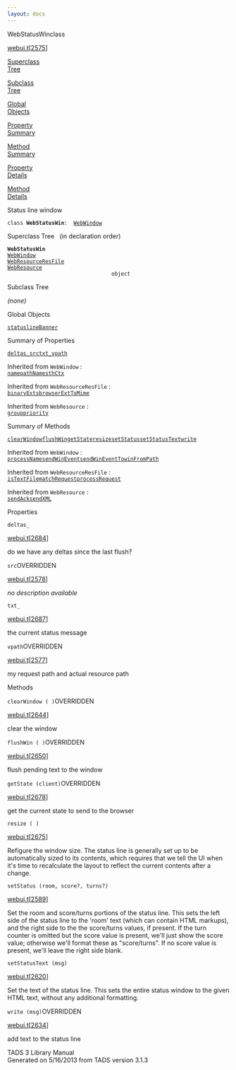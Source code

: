 ```yaml
---
layout: docs
---
```

<span class="title">WebStatusWin</span><span class="type">class</span>

[webui.t](../file/webui.t.html)\[[2575](../source/webui.t.html#2575)\]

[Superclass  
Tree](#_SuperClassTree_)

[Subclass  
Tree](#_SubClassTree_)

[Global  
Objects](#_ObjectSummary_)

[Property  
Summary](#_PropSummary_)

[Method  
Summary](#_MethodSummary_)

[Property  
Details](#_Properties_)

[Method  
Details](#_Methods_)

<div class="fdesc">

Status line window

`class `**`WebStatusWin`**` :   `[`WebWindow`](../object/WebWindow.html)

</div>

<span id="_SuperClassTree_"></span>

<div class="mjhd">

<span class="hdln">Superclass Tree</span>   (in declaration order)

</div>

**`WebStatusWin`**  
[`WebWindow`](../object/WebWindow.html)  
[`WebResourceResFile`](../object/WebResourceResFile.html)  
[`WebResource`](../object/WebResource.html)  
`                                 object`  
<span id="_SubClassTree_"></span>

<div class="mjhd">

<span class="hdln">Subclass Tree</span>  

</div>

*(none)* <span id="_ObjectSummary_"></span>

<div class="mjhd">

<span class="hdln">Global Objects</span>  

</div>

[`statuslineBanner`](../object/statuslineBanner.html)
<span id="_PropSummary_"></span>

<div class="mjhd">

<span class="hdln">Summary of Properties</span>  

</div>

[`deltas_`](#deltas_)[`src`](#src)[`txt_`](#txt_)[`vpath`](#vpath)

Inherited from `WebWindow` :  
[`name`](../object/WebWindow.html#name)[`pathName`](../object/WebWindow.html#pathName)[`sthCtx`](../object/WebWindow.html#sthCtx)

Inherited from `WebResourceResFile` :  
[`binaryExts`](../object/WebResourceResFile.html#binaryExts)[`browserExtToMime`](../object/WebResourceResFile.html#browserExtToMime)

Inherited from `WebResource` :  
[`group`](../object/WebResource.html#group)[`priority`](../object/WebResource.html#priority)

<span id="_MethodSummary_"></span>

<div class="mjhd">

<span class="hdln">Summary of Methods</span>  

</div>

[`clearWindow`](#clearWindow)[`flushWin`](#flushWin)[`getState`](#getState)[`resize`](#resize)[`setStatus`](#setStatus)[`setStatusText`](#setStatusText)[`write`](#write)

Inherited from `WebWindow` :  
[`processName`](../object/WebWindow.html#processName)[`sendWinEvent`](../object/WebWindow.html#sendWinEvent)[`sendWinEventTo`](../object/WebWindow.html#sendWinEventTo)[`winFromPath`](../object/WebWindow.html#winFromPath)

Inherited from `WebResourceResFile` :  
[`isTextFile`](../object/WebResourceResFile.html#isTextFile)[`matchRequest`](../object/WebResourceResFile.html#matchRequest)[`processRequest`](../object/WebResourceResFile.html#processRequest)

Inherited from `WebResource` :  
[`sendAck`](../object/WebResource.html#sendAck)[`sendXML`](../object/WebResource.html#sendXML)

<span id="_Properties_"></span>

<div class="mjhd">

<span class="hdln">Properties</span>  

</div>

<span id="deltas_"></span>

`deltas_`

[webui.t](../file/webui.t.html)\[[2684](../source/webui.t.html#2684)\]

<div class="desc">

do we have any deltas since the last flush?

</div>

<span id="src"></span>

`src`<span class="rem">OVERRIDDEN</span>

[webui.t](../file/webui.t.html)\[[2578](../source/webui.t.html#2578)\]

<div class="desc">

*no description available*

</div>

<span id="txt_"></span>

`txt_`

[webui.t](../file/webui.t.html)\[[2687](../source/webui.t.html#2687)\]

<div class="desc">

the current status message

</div>

<span id="vpath"></span>

`vpath`<span class="rem">OVERRIDDEN</span>

[webui.t](../file/webui.t.html)\[[2577](../source/webui.t.html#2577)\]

<div class="desc">

my request path and actual resource path

</div>

<span id="_Methods_"></span>

<div class="mjhd">

<span class="hdln">Methods</span>  

</div>

<span id="clearWindow"></span>

`clearWindow ( )`<span class="rem">OVERRIDDEN</span>

[webui.t](../file/webui.t.html)\[[2644](../source/webui.t.html#2644)\]

<div class="desc">

clear the window

</div>

<span id="flushWin"></span>

`flushWin ( )`<span class="rem">OVERRIDDEN</span>

[webui.t](../file/webui.t.html)\[[2650](../source/webui.t.html#2650)\]

<div class="desc">

flush pending text to the window

</div>

<span id="getState"></span>

`getState (client)`<span class="rem">OVERRIDDEN</span>

[webui.t](../file/webui.t.html)\[[2678](../source/webui.t.html#2678)\]

<div class="desc">

get the current state to send to the browser

</div>

<span id="resize"></span>

`resize ( )`

[webui.t](../file/webui.t.html)\[[2675](../source/webui.t.html#2675)\]

<div class="desc">

Refigure the window size. The status line is generally set up to be
automatically sized to its contents, which requires that we tell the UI
when it's time to recalculate the layout to reflect the current contents
after a change.

</div>

<span id="setStatus"></span>

`setStatus (room, score?, turns?)`

[webui.t](../file/webui.t.html)\[[2589](../source/webui.t.html#2589)\]

<div class="desc">

Set the room and score/turns portions of the status line. This sets the
left side of the status line to the 'room' text (which can contain HTML
markups), and the right side to the the score/turns values, if present.
If the turn counter is omitted but the score value is present, we'll
just show the score value; otherwise we'll format these as
"score/turns". If no score value is present, we'll leave the right side
blank.

</div>

<span id="setStatusText"></span>

`setStatusText (msg)`

[webui.t](../file/webui.t.html)\[[2620](../source/webui.t.html#2620)\]

<div class="desc">

Set the text of the status line. This sets the entire status window to
the given HTML text, without any additional formatting.

</div>

<span id="write"></span>

`write (msg)`<span class="rem">OVERRIDDEN</span>

[webui.t](../file/webui.t.html)\[[2634](../source/webui.t.html#2634)\]

<div class="desc">

add text to the status line

</div>

<div class="ftr">

TADS 3 Library Manual  
Generated on 5/16/2013 from TADS version 3.1.3

</div>

